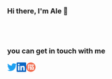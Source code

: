 ### Hi there, I'm Ale 👋


<!--
**alelagreca/alelagreca** is a ✨ _special_ ✨ repository because its `README.md` (this file) appears on your GitHub profile.

Here are some ideas to get you started:

- 🔭 I’m currently working on ...
- 🌱 I’m currently learning ...
- 👯 I’m looking to collaborate on ...
- 🤔 I’m looking for help with ...
- 💬 Ask me about ...
- 📫 How to reach me: ...
- 😄 Pronouns: ...
- ⚡ Fun fact: ...
-->
<br />
<br />


### you can get in touch with me
[<img align="left" alt="aled_lg | Twitter" width="22px" src="twitter.svg" />][twitter]
[<img align="left" alt="alelagreca | LinkedIn" width="22px" src="linkedin.svg" />][linkedin]
[<img align="left" alt="alelagreca | F6" width="22px" src="f6s-logo.png" />][f6]

<br />


<!--
Definitions
-->
[twitter]: https://twitter.com/aled_lg
[linkedin]: https://linkedin.com/in/alejandro-la-greca-394aa955
[f6]: https://www.f6s.com/alejandrolagreca
[gmail]: ale.lagreca@gmail.com
